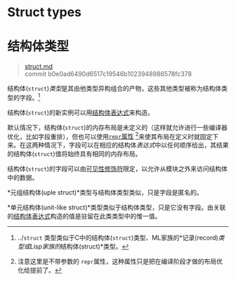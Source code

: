 # Struct types
# 结构体类型

>[struct.md](https://github.com/rust-lang/reference/blob/master/src/types/struct.md)\
>commit b0e0ad6490d6517c19546b1023948986578fc378

结构体(`struct`)*类型*是其由他类型异构组合的产物，这些其他类型被称为结构体类型的字段。[^structtype]

结构体(`struct`)的新实例可以用[结构体表达式][struct expression]来构造。

默认情况下，结构体(`struct`)的内存布局是未定义的（这样就允许进行一些编译器优化，比如字段重排），但也可以使用[`repr`属性][`repr` attribute] [^译者注]来使其布局在定义时就固定下来。在这两种情况下，字段可以在相应的结构体*表达式*中以任何顺序给出，其结果的结构体(`struct`)值将始终具有相同的内存布局。

结构体(`struct`)的字段可以由[可见性修饰符][visibility modifiers]限定，以允许从模块之外来访问结构体中的数据。

*元组结构体(uple struct)*类型与结构体类型类似，只是字段是匿名的。

*单元结构体(unit-like struct)*类型类似于结构体类型，只是它没有字段。由关联的[结构体表达式][struct expression]构造的值是驻留在此类类型中的惟一值。

[^structtype]: ../`struct` 类型类似于C中的结构体(`struct`)类型、ML家族的*记录(record)*类型或Lisp家族的*结构体(struct)*类型。
[^译者注]: 注意这里是不带参数的 `repr`属性，这种属性只是把在编译阶段才做的布局优化给提前了。

[`repr` attribute]: ../type-layout.md#representations
[struct expression]: ../expressions/struct-expr.md
[visibility modifiers]: ../visibility-and-privacy.md
